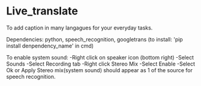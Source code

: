# Live_translate
To add caption in many langagues for your everyday tasks.


Dependencies: python, speech_recognition, googletrans (to install: 'pip install denpendency_name' in cmd)

To enable system sound:
  -Right click on speaker icon (bottom right)
  -Select Sounds
  -Select Recording tab
  -Right click Stereo Mix
  -Select Enable
  -Select Ok or Apply
Stereo mix(system sound) should appear as 1 of the source for speech recognition.
  
